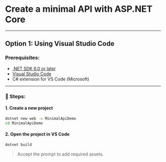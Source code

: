 # Create a minimal API with ASP.NET Core

---

## Option 1: Using Visual Studio Code

### Prerequisites:
- [.NET SDK 6.0 or later](https://dotnet.microsoft.com/en-us/download)
- [Visual Studio Code](https://code.visualstudio.com/)
- C# extension for VS Code (Microsoft)

---

### 🚀 Steps:

#### 1. **Create a new project**
```bash
dotnet new web -o MinimalApiDemo
cd MinimalApiDemo
```

#### 2. **Open the project in VS Code**
```bash
dotnet build
```

> Accept the prompt to add required assets.
